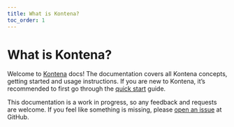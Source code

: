 ```yaml
---
title: What is Kontena?
toc_order: 1
---
```


# What is Kontena?

Welcome to [Kontena](http://www.kontena.io) docs! The documentation covers all Kontena concepts, getting started and
usage instructions. If you are new to Kontena, it’s recommended to first go through the [quick start](getting-started/quick-start.md) guide.

This documentation is a work in progress, so any feedback and requests are welcome. If you feel like something is
missing, please [open an issue](https://github.com/kontena/kontena/issues) at GitHub.